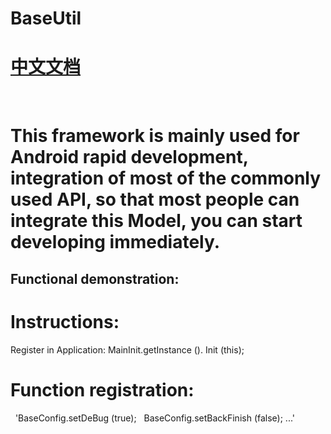 # BaseUtil
# [中文文档](https://github.com/zhangzhichaolove/BaseUtil/blob/master/README_CN.md)
 
# This framework is mainly used for Android rapid development, integration of most of the commonly used API, so that most people can integrate this Model, you can start developing immediately.
## Functional demonstration:
# Instructions:
Register in Application: MainInit.getInstance (). Init (this);
# Function registration:
  'BaseConfig.setDeBug (true);
  BaseConfig.setBackFinish (false);
...'
